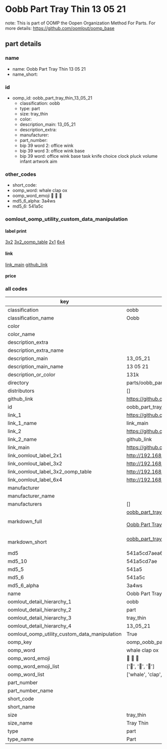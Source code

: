 # Oobb Part Tray Thin 13 05 21  

note: This is part of OOMP the Oopen Organization Method For Parts. For more details: https://github.com/oomlout/oomp_base

##  part details





### name
* name: Oobb Part Tray Thin 13 05 21
* name_short: 
### id
* oomp_id: oobb_part_tray_thin_13_05_21
  * classification: oobb
  * type: part
  * size: tray_thin
  * color: 
  * description_main: 13_05_21
  * description_extra: 
  * manufacturer: 
  * part_number: 
  * bip 39 word 2: office wink
  * bip 39 word 3: office wink base
  * bip 39 word: office wink base task knife choice clock pluck volume infant artwork aim

### other_codes
* short_code: 
* oomp_word: whale clap ox
* oomp_word_emoji :whale: :clap: :ox:
* md5_6_alpha: 3a4ws
* md5_6: 541a5c






### oomlout_oomp_utility_custom_data_manipulation
#### label print
[3x2](http://192.168.1.245:1112/?label=oomp%203a4ws)
[3x2_oomp_table](http://192.168.1.107:1112/?label=oomp%203a4ws)
[2x1](http://192.168.1.242:1112/?label=oomp%203a4ws)
[6x4](http://192.168.1.55:1112/?label=oomp%203a4ws)    

#### link

[link_main](https://github.com/oomlout/oomlout_oomp_current_version_messy/tree/main/parts/oobb_part_tray_thin_13_05_21) [github_link](https://github.com/oomlout/oomlout_oomp_part_src/tree/main/parts/oobb_part_tray_thin_13_05_21)                             

#### price







### all codes 
| key | value |  
| --- | --- |  
| classification | oobb |  
| classification_name | Oobb |  
| color |  |  
| color_name |  |  
| description_extra |  |  
| description_extra_name |  |  
| description_main | 13_05_21 |  
| description_main_name | 13 05 21 |  
| description_or_color | 131k |  
| directory | parts/oobb_part_tray_thin_13_05_21 |  
| distributors | [] |  
| github_link | https://github.com/oomlout/oomlout_oomp_part_src/tree/main/parts/oobb_part_tray_thin_13_05_21 |  
| id | oobb_part_tray_thin_13_05_21 |  
| link_1 | https://github.com/oomlout/oomlout_oomp_current_version_messy/tree/main/parts/oobb_part_tray_thin_13_05_21 |  
| link_1_name | link_main |  
| link_2 | https://github.com/oomlout/oomlout_oomp_part_src/tree/main/parts/oobb_part_tray_thin_13_05_21 |  
| link_2_name | github_link |  
| link_main | https://github.com/oomlout/oomlout_oomp_current_version_messy/tree/main/parts/oobb_part_tray_thin_13_05_21 |  
| link_oomlout_label_2x1 | http://192.168.1.242:1112/?label=oomp%203a4ws |  
| link_oomlout_label_3x2 | http://192.168.1.245:1112/?label=oomp%203a4ws |  
| link_oomlout_label_3x2_oomp_table | http://192.168.1.107:1112/?label=oomp%203a4ws |  
| link_oomlout_label_6x4 | http://192.168.1.55:1112/?label=oomp%203a4ws |  
| manufacturer |  |  
| manufacturer_name |  |  
| manufacturers | [] |  
| markdown_full | [oobb_part_tray_thin_13_05_21](https://github.com/oomlout/oomlout_oomp_current_version_messy/tree/main/parts/oobb_part_tray_thin_13_05_21)<br>[](https://github.com/oomlout/oomlout_oomp_current_version_messy/tree/main/parts/oobb_part_tray_thin_13_05_21)<br>[Oobb Part Tray Thin 13 05 21](https://github.com/oomlout/oomlout_oomp_current_version_messy/tree/main/parts/oobb_part_tray_thin_13_05_21)<br><br> |  
| markdown_short | [oobb_part_tray_thin_13_05_21](https://github.com/oomlout/oomlout_oomp_current_version_messy/tree/main/parts/oobb_part_tray_thin_13_05_21)<br><br> |  
| md5 | 541a5cd7aea6a56ca0bddde025fef4cc |  
| md5_10 | 541a5cd7ae |  
| md5_5 | 541a5 |  
| md5_6 | 541a5c |  
| md5_6_alpha | 3a4ws |  
| name | Oobb Part Tray Thin 13 05 21 |  
| oomlout_detail_hierarchy_1 | oobb |  
| oomlout_detail_hierarchy_2 | part |  
| oomlout_detail_hierarchy_3 | tray_thin |  
| oomlout_detail_hierarchy_4 | 13_05_21 |  
| oomlout_oomp_utility_custom_data_manipulation | True |  
| oomp_key | oomp_oobb_part_tray_thin_13_05_21 |  
| oomp_word | whale clap ox |  
| oomp_word_emoji | :whale: :clap: :ox: |  
| oomp_word_emoji_list | [':whale:', ':clap:', ':ox:'] |  
| oomp_word_list | ['whale', 'clap', 'ox'] |  
| part_number |  |  
| part_number_name |  |  
| short_code |  |  
| short_name |  |  
| size | tray_thin |  
| size_name | Tray Thin |  
| type | part |  
| type_name | Part |  
